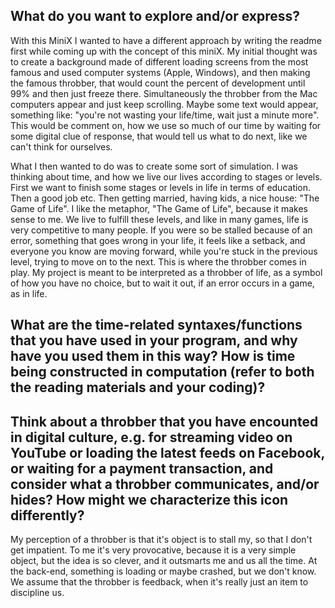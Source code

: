 ## What do you want to explore and/or express?
With this MiniX I wanted to have a different approach by writing the readme first while coming up with the concept of this miniX. My initial thought was to create a background made of different loading screens from the most famous and used computer systems (Apple, Windows), and then making the famous throbber, that would count the percent of development until 99% and then just freeze there. Simultaneously the throbber from the Mac computers appear and just keep scrolling. Maybe some text would appear, something like: "you're not wasting your life/time, wait just a minute more". This would be comment on, how we use so much of our time by waiting for some digital clue of response, that would tell us what to do next, like we can't think for ourselves.

What I then wanted to do was to create some sort of simulation. I was thinking about time, and how we live our lives according to stages or levels. First we want to finish some stages or levels in life in terms of education. Then a good job etc. Then getting married, having kids, a nice house: "The Game of Life". I like the metaphor, "The Game of Life", because it makes sense to me. We live to fulfill these levels, and like in many games, life is very competitive to many people. If you were so be stalled because of an error, something that goes wrong in your life, it feels like a setback, and everyone you know are moving forward, while you're stuck in the previous level, trying to move on to the next. This is where the throbber comes in play. My project is meant to be interpreted as a throbber of life, as a symbol of how you have no choice, but to wait it out, if an error occurs in a game, as in life. 


## What are the time-related syntaxes/functions that you have used in your program, and why have you used them in this way? How is time being constructed in computation (refer to both the reading materials and your coding)?



## Think about a throbber that you have encounted in digital culture, e.g. for streaming video on YouTube or loading the latest feeds on Facebook, or waiting for a payment transaction, and consider what a throbber communicates, and/or hides? How might we characterize this icon differently?

My perception of a throbber is that it's object is to stall my, so that I don't get impatient. To me it's very provocative, because it is a very simple object, but the idea is so clever, and it outsmarts me and us all the time. At the back-end, something is loading or maybe crashed, but we don't know. We assume that the throbber is feedback, when it's really just an item to discipline us. 
